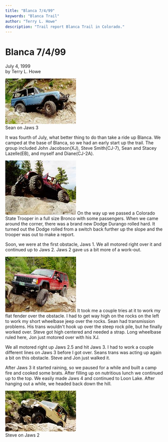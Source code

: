 ```yaml
---
title: "Blanca 7/4/99"
keywords: "Blanca Trail"
author: "Terry L. Howe"
description: "Trail report Blanca Trail in Colorado."
---
```

# Blanca 7/4/99

July 4, 1999  
by Terry L. Howe  
  
[![Sean on Jaws 3](/img/terry/trail/bl990705_.jpg)](/img/terry/trail/bl990705.jpg)   
Sean on Jaws 3 

It was fourth of July, what better thing to do than take a ride up Blanca. We camped at the base of Blanca, so we had an early start up the trail. The group included John Jacobson(XJ), Steve Smith(CJ-7), Sean and Stacey Lazelle(EB), and myself and Diane(CJ-2A).

[![Terry on Jaws 1](/img/terry/trail/bl990706_.jpg)](/img/terry/trail/bl990706.jpg) On the way up we passed a Colorado State Trooper in a full size Bronco with some passengers. When we came around the corner, there was a brand new Dodge Durango rolled hard. It turned out the Dodge rolled from a switch back further up the slope and the trooper was out to make a report.

Soon, we were at the first obstacle, Jaws 1. We all motored right over it and continued up to Jaws 2. Jaws 2 gave us a bit more of a work-out.

[![Jon on Jaws 2](/img/terry/trail/bl990702_.jpg)](/img/terry/trail/bl990702.jpg) It took me a couple tries at it to work my flat fender over the obstacle. I had to get way high on the rocks on the left to work my short wheelbase jeep over the rocks. Sean had transmission problems. His trans wouldn't hook up over the steep rock pile, but he finally worked over. Steve got high centered and needed a strap. Long wheelbase ruled here, Jon just motored over with his XJ. 

We all motored right up Jaws 2.5 and hit Jaws 3. I had to work a couple different lines on Jaws 3 before I got over. Seans trans was acting up again a bit on this obstacle. Steve and Jon just walked it.

After Jaws 3 it started raining, so we paused for a while and built a camp fire and cooked some brats. After filling up on nutritious lunch we continued up to the top. We easily made Jaws 4 and continued to Loon Lake. After hanging out a while, we headed back down the hill.

[![Steve on Jaws 2](/img/terry/trail/bl990703_.jpg)](/img/terry/trail/bl990703.jpg)   
Steve on Jaws 2